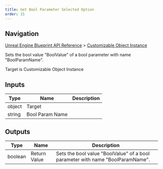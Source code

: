 ```yaml
---
title: Get Bool Parameter Selected Option
order: 15
---
```

## Navigation

[Unreal Engine Blueprint API Reference](https://dev.epicgames.com/documentation/en-us/unreal-engine/BlueprintAPI) > [Customizable Object Instance](https://dev.epicgames.com/documentation/en-us/unreal-engine/BlueprintAPI/CustomizableObjectInstance)

Sets the bool value "BoolValue" of a bool parameter with name "BoolParamName".

Target is Customizable Object Instance

## Inputs

| Type | Name | Description |
| --- | --- | --- |
| object | Target |  |
| string | Bool Param Name |  |

## Outputs

| Type | Name | Description |
| --- | --- | --- |
| boolean | Return Value | Sets the bool value "BoolValue" of a bool parameter with name "BoolParamName". |
